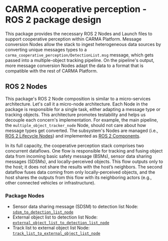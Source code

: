 # CARMA cooperative perception - ROS 2 package design

This package provides the necessary ROS 2 Nodes and Launch files to support cooperative perception within CARMA
Platform. Message conversion Nodes allow the stack to ingest heterogeneous data sources by converting unique messages
types to a `carma_cooperative_perception/DetectionList.msg` message, which gets passed into a multiple-object tracking
pipeline. On the pipeline's output, more message conversion Nodes adapt the data to a format that is compatible with
the rest of CARMA Platform.

## ROS 2 Nodes

This package's ROS 2 Node composition is similar to a micro-services architecture. Let's call it a micro-node
architecture. Each Node in the package is responsible for a single task, either adapting a message type or tracking
objects. This architecture promotes testability and helps us decouple each concern's implementation. For example, the
main pipeline, the `multiple_object_tracker_node` Node, should not care about how message types get converted. The
subsystem's Nodes are managed (i.e., [ROS 2 Lifecycle Nodes][ros2_lifecycle_nodes_link]) and implemented as
[ROS 2 Components][ros2_components_link].

In its full capacity, the cooperative perception stack comprises two concurrent dataflows. One flow is responsible for
tracking and fusing object data from incoming basic safety message (BSMs), sensor data sharing messages (SDSMs), and
locally-perceived objects. This flow outputs only to the host; it does not share the results with the host’s neighbors.
The second dataflow fuses data coming from only locally-perceived objects, and the host shares the outputs from this
flow with its neighboring actors (e.g., other connected vehicles or infrastructure).

### Package Nodes

- Sensor data sharing message (SDSM) to detection list Node: [`sdsm_to_detection_list_node`][sdsm_to_detection_list_node_docs]
- External object list to detection list Node:
  [`external_object_list_to_detection_list_node`][external_object_list_to_detection_list_node_docs]
- Track list to external object list Node: [`track_list_to_external_object_list_node`][track_list_to_external_object_list_node_docs]

[ros2_lifecycle_nodes_link]: https://design.ros2.org/articles/node_lifecycle.html
[ros2_components_link]: https://docs.ros.org/en/rolling/Concepts/Intermediate/About-Composition.html
[sdsm_to_detection_list_node_docs]: sdsm_to_detection_list_node.md
[external_object_list_to_detection_list_node_docs]: external_object_list_to_detection_list_node.md
[track_list_to_external_object_list_node_docs]: track_list_to_external_object_list_node.md
